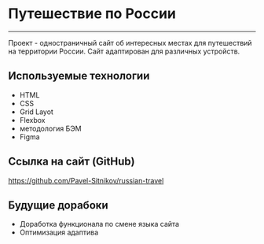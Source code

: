 # Путешествие по России

---

Проект - одностраничный сайт об интересных местах для путешествий на территории России. Сайт адаптирован для различных устройств.

## Используемые технологии

- HTML
- CSS
- Grid Layot
- Flexbox
- методология БЭМ
- Figma

## Ссылка на сайт (GitHub)

https://github.com/Pavel-Sitnikov/russian-travel

## Будущие дорабоки

- Доработка функционала по смене языка сайта
- Оптимизация адаптива
